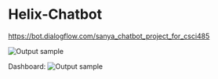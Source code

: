 # Helix-Chatbot

https://bot.dialogflow.com/sanya_chatbot_project_for_csci485


![Output sample](https://github.com/dear-s/Helix-Chatbot/blob/master/smstwiliochatbot.gif)

Dashboard:
![Output sample](https://github.com/dear-s/Helix-Chatbot/blob/master/helixdashboard.gif)

